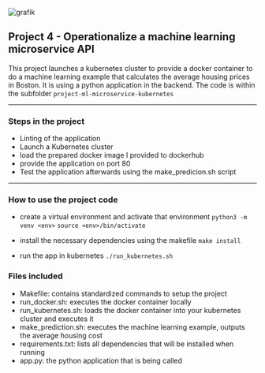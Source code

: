 ![grafik](https://user-images.githubusercontent.com/90322369/159933066-d79a6486-3d3e-4db6-8660-73a391e6dfb0.png)


## Project 4 - Operationalize a machine learning microservice API

This project launches a kubernetes cluster to provide a docker container to do a machine learning example that calculates the average housing prices in Boston. It is using a python application in the backend. The code is within the subfolder `project-ml-microservice-kubernetes`

---

### Steps in the project

* Linting of the application
* Launch a Kubernetes cluster
* load the prepared docker image I provided to dockerhub
* provide the application on port 80
* Test the application afterwards using the make_predicion.sh script

---

### How to use the project code

* create a virtual environment and activate that environment
`python3 -m venv <env>`
`source <env>/bin/activate`

* install the necessary dependencies using the makefile
`make install`

* run the app in kubernetes
`./run_kubernetes.sh`
  
### Files included

* Makefile: contains standardized commands to setup the project
* run_docker.sh: executes the docker container locally
* run_kubernetes.sh: loads the docker container into your kubernetes cluster and executes it
* make_prediction.sh: executes the machine learning example, outputs the average housing cost
* requirements.txt: lists all dependencies that will be installed when running
* app.py: the python application that is being called
